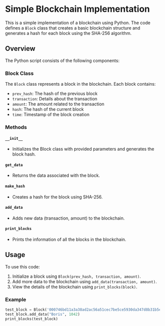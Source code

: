 # Simple Blockchain Implementation

This is a simple implementation of a blockchain using Python. The code defines a `Block` class that creates a basic blockchain structure and generates a hash for each block using the SHA-256 algorithm.

## Overview

The Python script consists of the following components:

### Block Class

The `Block` class represents a block in the blockchain. Each block contains:
- `prev_hash`: The hash of the previous block
- `transaction`: Details about the transaction
- `amount`: The amount related to the transaction
- `hash`: The hash of the current block
- `time`: Timestamp of the block creation

### Methods

#### `__init__`
- Initializes the Block class with provided parameters and generates the block hash.

#### `get_data`
- Returns the data associated with the block.

#### `make_hash`
- Creates a hash for the block using SHA-256.

#### `add_data`
- Adds new data (transaction, amount) to the blockchain.

#### `print_blocks`
- Prints the information of all the blocks in the blockchain.

## Usage

To use this code:
1. Initialize a block using `Block(prev_hash, transaction, amount)`.
2. Add more data to the blockchain using `add_data(transaction, amount)`.
3. View the details of the blockchain using `print_blocks(block)`.

### Example

```python
test_block = Block('000746bd11a3a38ad2ac56a51cec7be5ce5930da347d8b31b5ef505568182a49', 'Ivan', 100)
test_block.add_data("Boris", 1042)
print_blocks(test_block)
